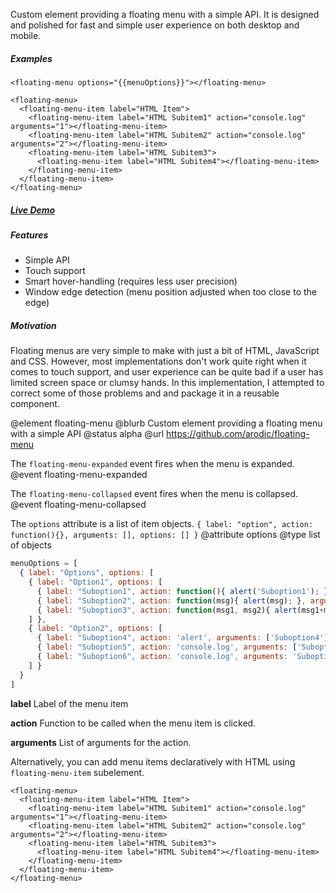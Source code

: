 Custom element providing a floating menu with a simple API. It is designed and polished for fast and simple user experience on both desktop and mobile.

##### Examples

    <floating-menu options="{{menuOptions}}"></floating-menu>

    <floating-menu>
      <floating-menu-item label="HTML Item">
        <floating-menu-item label="HTML Subitem1" action="console.log" arguments="1"></floating-menu-item>
        <floating-menu-item label="HTML Subitem2" action="console.log" arguments="2"></floating-menu-item>
        <floating-menu-item label="HTML Subitem3">
          <floating-menu-item label="HTML Subitem4"></floating-menu-item>
        </floating-menu-item>
      </floating-menu-item>
    </floating-menu>

##### [Live Demo](http://aleksandarrodic.com/floating-menu/)

##### Features

- Simple API
- Touch support
- Smart hover-handling (requires less user precision)
- Window edge detection (menu position adjusted when too close to the edge)

##### Motivation

Floating menus are very simple to make with just a bit of HTML, JavaScript and CSS. However, most implementations don't work quite right when it comes to touch support, and user experience can be quite bad if a user has limited screen space or clumsy hands. In this implementation, I attempted to correct some of those problems and and package it in a reusable component.

@element floating-menu
@blurb Custom element providing a floating menu with a simple API
@status alpha
@url https://github.com/arodic/floating-menu

The `floating-menu-expanded` event fires when the menu is expanded.
@event floating-menu-expanded
 
The `floating-menu-collapsed` event fires when the menu is collapsed.
@event floating-menu-collapsed
 
The `options` attribute is a list of item objects.
`{ label: "option", action: function(){}, arguments: [], options: [] }`
@attribute options
@type list of objects
 
```javascript
menuOptions = [
  { label: "Options", options: [
    { label: "Option1", options: [
      { label: "Suboption1", action: function(){ alert('Suboption1'); } },
      { label: "Suboption2", action: function(msg){ alert(msg); }, arguments: ['Suboption2'] },
      { label: "Suboption3", action: function(msg1, msg2){ alert(msg1+msg2); }, arguments: ['Suboption','3'] }
    ] },
    { label: "Option2", options: [
      { label: "Suboption4", action: 'alert', arguments: ['Suboption4'] },
      { label: "Suboption5", action: 'console.log', arguments: ['Suboption', '5'] },
      { label: "Suboption6", action: 'console.log', arguments: 'Suboption 6' }
    ] }
  }
]
```

**label** Label of the menu item

**action** Function to be called when the menu item is clicked.

**arguments** List of arguments for the action.

Alternatively, you can add menu items declaratively with HTML using `floating-menu-item` subelement.

```
<floating-menu>
  <floating-menu-item label="HTML Item">
    <floating-menu-item label="HTML Subitem1" action="console.log" arguments="1"></floating-menu-item>
    <floating-menu-item label="HTML Subitem2" action="console.log" arguments="2"></floating-menu-item>
    <floating-menu-item label="HTML Subitem3">
      <floating-menu-item label="HTML Subitem4"></floating-menu-item>
    </floating-menu-item>
  </floating-menu-item>
</floating-menu>
```